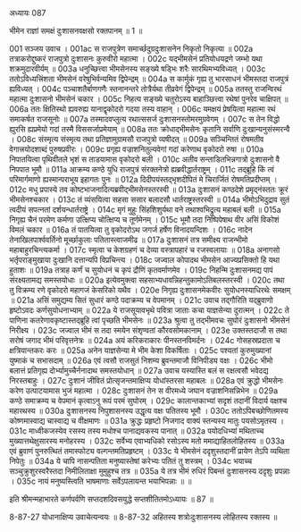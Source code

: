 अध्यायः 087

भीमेन राज्ञां समक्षं दुःशासनवक्षसो रक्तपानम् ॥ 1 ॥

001	सञ्जय उवाच ।
001ac	स राजपुत्रेण समार्च्छदुग्रदुःशासनेन निकृतो निकृत्या ॥
002a	तत्राकरोद्दुष्करं राजपुत्रो दुःशासनः कुरुवीरो महात्मा ।
002c	यद्भीमसेनं प्रतियोधयद्रणे जम्भो यथा शक्रमुदारवीर्यम् ॥
003a	धनुच्छित्त्वा भीमसेनस्य सङ्ख्ये षड्भिः शरैः सारथिमभ्यविध्यत् ।
003c	ततोऽविध्यत्त्रिंशता भीमसेनं वरेषुभिर्वन्यमिव द्विपेन्द्रम् ॥
004a	स कार्मुकं गृह्य तु भारसाधनं भीमस्तदा राजपुत्रं ह्यविध्यत् ।
004c	पञ्चाशतैर्बाणगणैः स्तनानन्तरे तोत्रैर्यथा तीव्रवेगं द्विपेन्द्रम् ॥
005a	ततस्तु राजन्विरथं महात्मा दुःशासनो भीमसेनं चकार ।
005c	निहत्य सङ्ख्ये चतुरोऽस्य बाहाञ्छित्त्वा रथेषां पुनरेव चाक्षिपत् ॥
006a	ततः क्षितिस्थो ह्यवरुह्य यानाद्वृकोदरो गदया तस्य वाहान् ।
006c	यमक्षयं प्रेषयित्वा महात्मा रथं समाकर्षत राजसूनोः ॥
007a	तस्मादवप्लुत्य रथात्ससर्ज दुःशासनस्तोमरमुग्रवेगम् ।
007c	स तेन विद्धो ह्युरसि ह्यप्रमेयो गदां तस्मै विससर्जाप्रमेयाम् ॥
008a	ततः क्रोधाद्भीमसेनः कृतानि सर्वाणि दुःखान्यनुसंस्मरन्वै ।
008c	संस्मृत्य संस्मृत्य तथा प्रतिज्ञामुग्रामसौ राजपुत्रो व्यषीदत् ॥
009a	सञ्चिन्तितं रोषमतीव वेगात्त्रयोदशाब्दं पुरुषप्रवीरः ।
009c	प्रगृह्य वज्राशनितुल्यवेगां गदां करेणाथ वृकोदरो रुषा ॥
010a	निपातयित्वा पृथिवीतले भृशं स ताडयामास वृकोदरो बली ।
010c	अतीव सन्ताडितभिन्नगात्रो दुःशासनो वै निपपात भूमौ ॥
011a	आक्रम्य कण्ठे युधि राजपुत्रं संरक्तनेत्रो ह्यब्रवीद्धार्तराष्ट्रम् ।
011c	तद्ब्रूहि किं त्वं परिमार्गमाणो ह्यस्मान्पराभूय इहागतः पुनः ॥
012a	दिदीपयंस्तद्भृशदीपितं मे चिरार्जितं रोषमतिप्रदीप्तम् ।
012c	मधु प्रपास्ये तव कोष्टभाजनादित्यब्रवीद्भीमसेनस्तरस्वी ॥
013a	दुःशासनं कण्ठदेशे प्रमृद्नंस्ततः क्रूरं भीमसेनश्चकार ।
013c	तं व्यंसयित्वा सहसा ससार बलादसौ धार्तराष्ट्रस्तरस्वी ॥
014a	भीमोऽभिदुद्राव सुतं त्वदीयं सपत्नतां दर्शयन्धार्तराष्ट्रे ।
014c	मृगं मुहुः सिंहशिशुर्यथा वने तथाश्वभिद्रुत्य महाबलं बली ॥
015a	निगृह्य चैनं परमेण कर्मणा उत्क्षिप्य चोत्क्षिप्य च तूर्णमेनम् ।
015c	भूमौ तदा निष्पिपेषाथ वीर असिं विकोशं विमलं चकार ॥
016a	तं पातयित्वा तु वृकोदरोऽथ जगर्ज हर्षेण विनादयन्दिशः ।
016c	नादेन तेनाखिलपार्श्ववर्तिनो मूर्च्छाकुलाः पतितास्त्वाजमीढ ॥
017a	दुःशासनं तत्र समीक्ष्य राजन्भीमो महाबाहुरचिन्त्यकर्मा ।
017c	स्मृत्वा च केशग्रहणं च देव्या वस्त्रापहारं च रजस्वलायाः ॥
018a	अनागसो भर्तृपराङ्मुखाया दुःखानि दत्तान्यपि विप्रचिन्त्य ।
018c	जज्वाल कोपादथ भीमसेन आज्यप्रसिक्तो हि यथा हुताशः ॥
019a	तत्राह कर्णं च सुयोधनं च कृपं द्रौणिं कृतवर्माणमेव ।
019c	निहन्मि दुःशासनमद्य पापं संरक्ष्यतामद्य समस्तयोधाः ॥
020a	इत्येवमुक्त्वा सहसाभ्यधावन्निहन्तुकामोऽतिबलस्तरस्वी ।
020c	तथा तु विक्रम्य रणे वृकोदरो महागजं केसरिको यथैव ।
020e	निगृह्य दुःशासनमेकवीरः सुयोधनस्याधिरथेः समक्षम् ॥
021a	असिं समुद्यम्य सितं सुधारं कण्ठे पदाक्रम्य च वेपमानम् ।
021c	उवाच तद्गौरिति यद्ब्रुवाणो हृष्टोऽवदः कर्णसुयोधनाभ्याम् ॥
022a	ये राजसूयावभृथे पवित्रा जाताः कचा याज्ञसेन्या दुरात्मन् ।
022c	ते पाणिना कतरेणावकृष्टास्तद्ब्रूहि त्वां पृच्छति भीमसेनः ॥
023a	श्रुत्वा तु तद्भीमवचः सुघोरं  दुःशासनो भीमसेनं निरीक्ष्य ।
023c	जज्वाल भीमं स तदा स्मयेन संशृण्वतां कौरवसोमकानाम् ।
023e	उक्तस्तदाजौ स तथा सरोषं जगाद भीमं परिवृत्तनेत्रः ॥
024a	अयं करिकराकारः पीनस्तनविमर्दनः ।
024c	गोसहस्रप्रदाता च क्षत्रियान्तकरः करः ॥
025a	अनेन याज्ञसेन्या मे भीम केशा विकर्षिताः ।
025c	पश्यतां कुरुमुख्यानां युष्माकं च सभासदाम् ॥
026a	एवं त्वसौ राजसुतं निशम्य ब्रुवन्तमाजौ विनिपीड्य वक्षः ।
026c	भीमो बलात्तं प्रतिगृह्य दोर्भ्यामुच्चैर्ननादाथ समस्तयोधान् ॥
027a	उवाच यस्यास्ति बलं स रक्षत्वसौ भवेदद्य निरस्तबाहुः ।
027c	दुःशानं जीवितं प्रोत्सृजन्तमाक्षिप्य योधांस्तरसा महाबलः ॥
028a	एवं क्रुद्धो भीमसेनः करेण उत्पाटयामास भुजं महात्मा ।
028c	दुःशासनं तेन स वीरमध्ये जघान वज्राशनिसन्निभेन ॥
029a	कण्ठे समाक्रम्य च वेपमानं कृत्वाऽनु रूपं परमं सुघोरम् ।
029c	कालान्तकाभ्यां सदृशं तदानीं विदार्य वक्षश्च महारथस्य ॥
030a	दुःशासनस्य निपुशासनस्य उद्धृत्य वक्षः पतितस्य भूमौ ।
030c	ततोऽपिबच्छोणितमस्य कोष्णमास्वाद्य चास्वाद्य च वीक्षमाणः ॥
031a	क्रुद्धः प्रहृष्टो निजगाद वाक्यं स्तन्यस्य मातुः पयसोऽमृतस्य ।
031c	माध्वीकजस्येव रसस्य तस्य मधोश्च पानाद्यवकस्य पानात् ॥
032a	पयोदधिभ्यां मथिताच्च मुख्यात्तथेक्षुसारस्य मनोहरस्य ।
032c	सर्वेभ्य एवाभ्यधिको रसोऽस्य मतो ममाद्याहितलोहितस्य ॥
033a	एवं ब्रुवाणं पुनरुत्थितं तमास्फोट्य वल्गन्तमतिप्रहृष्टम् ।
033c	ये भीमसेनं ददृशुस्तदानीं प्रायेण तेऽपि व्यथिता निपेतुः ॥
034a	ये चापि नासन्पतिता मनुष्यास्तेषां करेभ्यः पतितं तु शस्त्रम् ।
034c	भयाच्च सञ्चुक्रुशुरस्वरैस्तदा निमीलिताक्षा मुमुहुश्च तत्र ॥
035a	ये तत्र भीमं रुधिरं पिबन्तं दुःशासनस्य ददृशुः प्रपन्नाः ।
035c	नायं मनुष्यस्त्विति भाषमाणाः सर्वेऽपलायन्त भयाभिपन्नाः ॥ ॥

इति श्रीमन्महाभारते कर्णपर्वणि सप्तदशदिवसयुद्धे सप्तशीतितमोऽध्यायः ॥ 87 ॥

8-87-27 योधानाक्षिप्य उवाचेत्यन्वयः ॥ 8-87-32 अहितस्य शत्रोःदुःशासनस्य लोहितस्य रक्तस्य ॥
